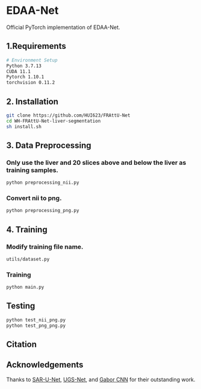 # EDAA-Net
Official PyTorch implementation of EDAA-Net.

## 1.Requirements
```bash
# Environment Setup  
Python 3.7.13  
CUDA 11.1  
Pytorch 1.10.1  
torchvision 0.11.2
```
## 2. Installation
```bash
git clone https://github.com/HUI623/FRAttU-Net  
cd WH-FRAttU-Net-liver-segmentation  
sh install.sh
```
## 3. Data Preprocessing
### Only use the liver and 20 slices above and below the liver as training samples.
```bash
python preprocessing_nii.py
```
### Convert nii to png.
```bash
python preprocessing_png.py
```
## 4. Training
### Modify training file name.
```bash
utils/dataset.py
```
### Training
```bash
python main.py
```
## Testing
```bash
python test_nii_png.py
python test_png_png.py
```

## Citation

## Acknowledgements
Thanks to  [SAR-U-Net](https://github.com/lvpeiqing/SAR-U-Net-liver-segmentation), [UGS-Net](https://github.com/yanghan-yh/UGS-Net), and [Gabor CNN](https://github.com/jxgu1016/Gabor_CNN_PyTorch) for their outstanding work.
